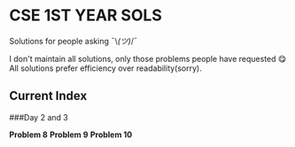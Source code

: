 # CSE 1ST YEAR SOLS
Solutions for people asking ¯\\_(ツ)_/¯

I don't maintain all solutions, only those problems people have requested 😋
All solutions prefer efficiency over readability(sorry).

## Current Index

###Day 2 and 3

**Problem 8**
**Problem 9**
**Problem 10**
